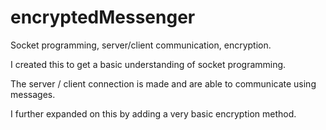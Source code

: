 # encryptedMessenger
Socket programming, server/client communication, encryption.

I created this to get a basic understanding of socket programming.

The server / client connection is made and are able to communicate using messages.

I further expanded on this by adding a very basic encryption method.
